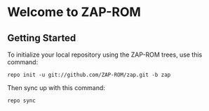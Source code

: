 Welcome to ZAP-ROM
===================


Getting Started
---------------


To initialize your local repository using the ZAP-ROM trees, use this command:


	repo init -u git://github.com/ZAP-ROM/zap.git -b zap


Then sync up with this command:

	repo sync

